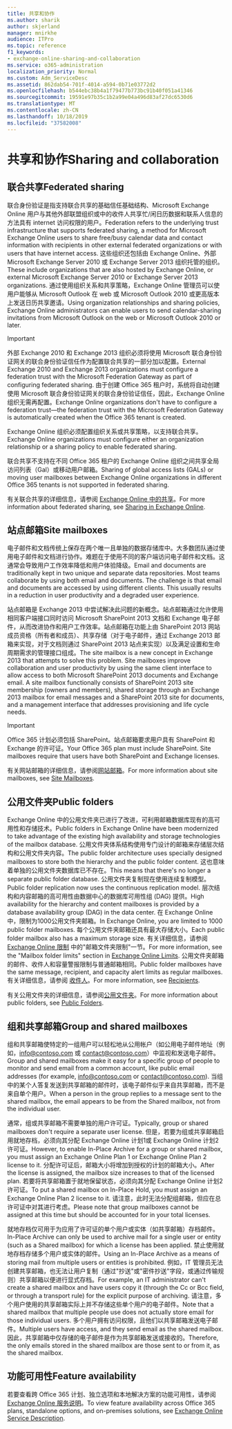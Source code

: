 ```yaml
---
title: 共享和协作
ms.author: sharik
author: skjerland
manager: mnirkhe
audience: ITPro
ms.topic: reference
f1_keywords:
- exchange-online-sharing-and-collaboration
ms.service: o365-administration
localization_priority: Normal
ms.custom: Adm_ServiceDesc
ms.assetid: 862dab54-701f-4014-a594-0b71e03772d2
ms.openlocfilehash: b544ebc38b4a1f79477b773bc91b40f051a41346
ms.sourcegitcommit: 19591e97b35c1b2a99e04a496d83af27dc6530d6
ms.translationtype: MT
ms.contentlocale: zh-CN
ms.lasthandoff: 10/18/2019
ms.locfileid: "37582008"
---
```

# <a name="sharing-and-collaboration"></a><span data-ttu-id="3c740-102">共享和协作</span><span class="sxs-lookup"><span data-stu-id="3c740-102">Sharing and collaboration</span></span>

## <a name="federated-sharing"></a><span data-ttu-id="3c740-103">联合共享</span><span class="sxs-lookup"><span data-stu-id="3c740-103">Federated sharing</span></span>

<span data-ttu-id="3c740-104">联合身份验证是指支持联合共享的基础信任基础结构、Microsoft Exchange Online 用户与其他外部联盟组织或中的收件人共享忙/闲日历数据和联系人信息的方法具有 internet 访问权限的用户。</span><span class="sxs-lookup"><span data-stu-id="3c740-104">Federation refers to the underlying trust infrastructure that supports federated sharing, a method for Microsoft Exchange Online users to share free/busy calendar data and contact information with recipients in other external federated organizations or with users that have internet access.</span></span> <span data-ttu-id="3c740-105">这些组织还包括由 Exchange Online、外部 Microsoft Exchange Server 2010 或 Exchange Server 2013 组织托管的组织。</span><span class="sxs-lookup"><span data-stu-id="3c740-105">These include organizations that are also hosted by Exchange Online, or external Microsoft Exchange Server 2010 or Exchange Server 2013 organizations.</span></span> <span data-ttu-id="3c740-106">通过使用组织关系和共享策略，Exchange Online 管理员可以使用户能够从 Microsoft Outlook 在 web 或 Microsoft Outlook 2010 或更高版本上发送日历共享邀请。</span><span class="sxs-lookup"><span data-stu-id="3c740-106">Using organization relationships and sharing policies, Exchange Online administrators can enable users to send calendar-sharing invitations from Microsoft Outlook on the web or Microsoft Outlook 2010 or later.</span></span>
  
> [!IMPORTANT]
>  <span data-ttu-id="3c740-107">外部 Exchange 2010 和 Exchange 2013 组织必须将使用 Microsoft 联合身份验证网关的联合身份验证信任作为配置联合共享的一部分加以配置。</span><span class="sxs-lookup"><span data-stu-id="3c740-107">External Exchange 2010 and Exchange 2013 organizations must configure a federation trust with the Microsoft Federation Gateway as part of configuring federated sharing.</span></span> <span data-ttu-id="3c740-108">由于创建 Office 365 租户时，系统将自动创建使用 Microsoft 联合身份验证网关的联合身份验证信任，因此，Exchange Online 组织无需再配置。</span><span class="sxs-lookup"><span data-stu-id="3c740-108">Exchange Online organizations don't have to configure a federation trust—the federation trust with the Microsoft Federation Gateway is automatically created when the Office 365 tenant is created.</span></span> 
>
>  <span data-ttu-id="3c740-109">Exchange Online 组织必须配置组织关系或共享策略，以支持联合共享。</span><span class="sxs-lookup"><span data-stu-id="3c740-109">Exchange Online organizations must configure either an organization relationship or a sharing policy to enable federated sharing.</span></span> 
>
>  <span data-ttu-id="3c740-110">联合共享不支持在不同 Office 365 租户的 Exchange Online 组织之间共享全局访问列表（Gal）或移动用户邮箱。</span><span class="sxs-lookup"><span data-stu-id="3c740-110">Sharing of global access lists (GALs) or moving user mailboxes between Exchange Online organizations in different Office 365 tenants is not supported in federated sharing.</span></span> 
  
<span data-ttu-id="3c740-111">有关联合共享的详细信息，请参阅 [Exchange Online 中的共享](https://go.microsoft.com/fwlink/p/?LinkId=271774)。</span><span class="sxs-lookup"><span data-stu-id="3c740-111">For more information about federated sharing, see [Sharing in Exchange Online](https://go.microsoft.com/fwlink/p/?LinkId=271774).</span></span>
  
## <a name="site-mailboxes"></a><span data-ttu-id="3c740-112">站点邮箱</span><span class="sxs-lookup"><span data-stu-id="3c740-112">Site mailboxes</span></span>

<span data-ttu-id="3c740-p103">电子邮件和文档传统上保存在两个唯一且单独的数据存储库中。大多数团队通过使用电子邮件和文档进行协作。难题在于使用不同的客户端访问电子邮件和文档。这通常会导致用户工作效率降低和用户体验降级。</span><span class="sxs-lookup"><span data-stu-id="3c740-p103">Email and documents are traditionally kept in two unique and separate data repositories. Most teams collaborate by using both email and documents. The challenge is that email and documents are accessed by using different clients. This usually results in a reduction in user productivity and a degraded user experience.</span></span>
  
<span data-ttu-id="3c740-p104">站点邮箱是 Exchange 2013 中尝试解决此问题的新概念。站点邮箱通过允许使用相同客户端接口同时访问 Microsoft SharePoint 2013 文档和 Exchange 电子邮件，从而改进协作和用户工作效率。站点邮箱在功能上由 SharePoint 2013 网站成员资格（所有者和成员）、共享存储（对于电子邮件，通过 Exchange 2013 邮箱来实现，对于文档则通过 SharePoint 2013 站点来实现）以及满足设置和生命周期需求的管理接口组成。</span><span class="sxs-lookup"><span data-stu-id="3c740-p104">The site mailbox is a new concept in Exchange 2013 that attempts to solve this problem. Site mailboxes improve collaboration and user productivity by using the same client interface to allow access to both Microsoft SharePoint 2013 documents and Exchange email. A site mailbox functionally consists of SharePoint 2013 site membership (owners and members), shared storage through an Exchange 2013 mailbox for email messages and a SharePoint 2013 site for documents, and a management interface that addresses provisioning and life cycle needs.</span></span>
  
> [!IMPORTANT]
> <span data-ttu-id="3c740-p105">Office 365 计划必须包括 SharePoint。站点邮箱要求用户具有 SharePoint 和 Exchange 的许可证。</span><span class="sxs-lookup"><span data-stu-id="3c740-p105">Your Office 365 plan must include SharePoint. Site mailboxes require that users have both SharePoint and Exchange licenses.</span></span> 
  
<span data-ttu-id="3c740-122">有关网站邮箱的详细信息，请参阅[网站邮箱](https://go.microsoft.com/fwlink/p/?LinkId=271789)。</span><span class="sxs-lookup"><span data-stu-id="3c740-122">For more information about site mailboxes, see [Site Mailboxes](https://go.microsoft.com/fwlink/p/?LinkId=271789).</span></span>
  
## <a name="public-folders"></a><span data-ttu-id="3c740-123">公用文件夹</span><span class="sxs-lookup"><span data-stu-id="3c740-123">Public folders</span></span>

<span data-ttu-id="3c740-124">Exchange Online 中的公用文件夹已进行了改进，可利用邮箱数据库现有的高可用性和存储技术。</span><span class="sxs-lookup"><span data-stu-id="3c740-124">Public folders in Exchange Online have been modernized to take advantage of the existing high availability and storage technologies of the mailbox database.</span></span> <span data-ttu-id="3c740-125">公用文件夹体系结构使用专门设计的邮箱来存储层次结构和公用文件夹内容。</span><span class="sxs-lookup"><span data-stu-id="3c740-125">The public folder architecture uses specially designed mailboxes to store both the hierarchy and the public folder content.</span></span> <span data-ttu-id="3c740-126">这也意味着单独的公用文件夹数据库已不存在。</span><span class="sxs-lookup"><span data-stu-id="3c740-126">This means that there's no longer a separate public folder database.</span></span> <span data-ttu-id="3c740-127">公用文件夹复制现在使用连续复制模型。</span><span class="sxs-lookup"><span data-stu-id="3c740-127">Public folder replication now uses the continuous replication model.</span></span> <span data-ttu-id="3c740-128">层次结构和内容邮箱的高可用性由数据中心的数据库可用性组 (DAG) 提供。</span><span class="sxs-lookup"><span data-stu-id="3c740-128">High availability for the hierarchy and content mailboxes is provided by a database availability group (DAG) in the data center.</span></span> <span data-ttu-id="3c740-129">在 Exchange Online 中，限制为1000公用文件夹邮箱。</span><span class="sxs-lookup"><span data-stu-id="3c740-129">In Exchange Online, you are limited to 1000 public folder mailboxes.</span></span> <span data-ttu-id="3c740-130">每个公用文件夹邮箱还具有最大存储大小。</span><span class="sxs-lookup"><span data-stu-id="3c740-130">Each public folder mailbox also has a maximum storage size.</span></span> <span data-ttu-id="3c740-131">有关详细信息，请参阅 [Exchange Online 限制](exchange-online-limits.md) 中的"邮箱文件夹限制"一节。</span><span class="sxs-lookup"><span data-stu-id="3c740-131">For more information, see the "Mailbox folder limits" section in [Exchange Online Limits](exchange-online-limits.md).</span></span> <span data-ttu-id="3c740-132">公用文件夹邮箱的邮件、收件人和容量警报限制与普通邮箱相同。</span><span class="sxs-lookup"><span data-stu-id="3c740-132">Public folder mailboxes have the same message, recipient, and capacity alert limits as regular mailboxes.</span></span> <span data-ttu-id="3c740-133">有关详细信息，请参阅 [收件人](recipients.md)。</span><span class="sxs-lookup"><span data-stu-id="3c740-133">For more information, see [Recipients](recipients.md).</span></span> 
  
<span data-ttu-id="3c740-134">有关公用文件夹的详细信息，请参阅[公用文件夹](https://go.microsoft.com/fwlink/p/?LinkId=271790)。</span><span class="sxs-lookup"><span data-stu-id="3c740-134">For more information about public folders, see [Public Folders](https://go.microsoft.com/fwlink/p/?LinkId=271790).</span></span>
  
## <a name="group-and-shared-mailboxes"></a><span data-ttu-id="3c740-135">组和共享邮箱</span><span class="sxs-lookup"><span data-stu-id="3c740-135">Group and shared mailboxes</span></span>

<span data-ttu-id="3c740-136">组和共享邮箱使特定的一组用户可以轻松地从公用帐户（如公用电子邮件地址（例如，info@contoso.com 或 contact@contoso.com）中监视和发送电子邮件。</span><span class="sxs-lookup"><span data-stu-id="3c740-136">Group and shared mailboxes make it easy for a specific group of people to monitor and send email from a common account, like public email addresses (for example, info@contoso.com or contact@contoso.com).</span></span> <span data-ttu-id="3c740-137">当组中的某个人答复发送到共享邮箱的邮件时，该电子邮件似乎来自共享邮箱，而不是来自单个用户。</span><span class="sxs-lookup"><span data-stu-id="3c740-137">When a person in the group replies to a message sent to the shared mailbox, the email appears to be from the Shared mailbox, not from the individual user.</span></span>
  
<span data-ttu-id="3c740-138">通常，组或共享邮箱不需要单独的用户许可证。</span><span class="sxs-lookup"><span data-stu-id="3c740-138">Typically, group or shared mailboxes don't require a separate user license.</span></span> <span data-ttu-id="3c740-139">但是，若要为组或共享邮箱启用就地存档，必须向其分配 Exchange Online 计划1或 Exchange Online 计划2许可证。</span><span class="sxs-lookup"><span data-stu-id="3c740-139">However, to enable In-Place Archive for a group or shared mailbox, you must assign an Exchange Online Plan 1 or Exchange Online Plan 2 license to it.</span></span> <span data-ttu-id="3c740-140">分配许可证后，邮箱大小将增加到授权的计划的邮箱大小。</span><span class="sxs-lookup"><span data-stu-id="3c740-140">After the license is assigned, the mailbox size increases to that of the licensed plan.</span></span> <span data-ttu-id="3c740-141">若要将共享邮箱置于就地保留状态，必须向其分配 Exchange Online 计划2许可证。</span><span class="sxs-lookup"><span data-stu-id="3c740-141">To put a shared mailbox on In-Place Hold, you must assign an Exchange Online Plan 2 license to it.</span></span> <span data-ttu-id="3c740-142">请注意，此时无法分配组邮箱，但应在总许可证中对其进行考虑。</span><span class="sxs-lookup"><span data-stu-id="3c740-142">Please note that group mailboxes cannot be assigned at this time but should be accounted for in your total licenses.</span></span>
  
<span data-ttu-id="3c740-143">就地存档仅可用于为应用了许可证的单个用户或实体（如共享邮箱）存档邮件。</span><span class="sxs-lookup"><span data-stu-id="3c740-143">In-Place Archive can only be used to archive mail for a single user or entity (such as a Shared mailbox) for which a license has been applied.</span></span> <span data-ttu-id="3c740-144">禁止使用就地存档存储多个用户或实体的邮件。</span><span class="sxs-lookup"><span data-stu-id="3c740-144">Using an In-Place Archive as a means of storing mail from multiple users or entities is prohibited.</span></span> <span data-ttu-id="3c740-145">例如，IT 管理员无法创建共享邮箱，也无法让用户复制（通过"抄送"或"密件抄送"字段，或通过传输规则）共享邮箱以便进行显式存档。</span><span class="sxs-lookup"><span data-stu-id="3c740-145">For example, an IT administrator can't create a shared mailbox and have users copy it (through the Cc or Bcc field, or through a transport rule) for the explicit purpose of archiving.</span></span> <span data-ttu-id="3c740-146">请注意，多个用户使用的共享邮箱实际上并不存储这些单个用户的电子邮件。</span><span class="sxs-lookup"><span data-stu-id="3c740-146">Note that a shared mailbox that multiple people use does not actually store email for those individual users.</span></span> <span data-ttu-id="3c740-147">多个用户拥有访问权限，且他们以共享邮箱发送电子邮件。</span><span class="sxs-lookup"><span data-stu-id="3c740-147">Multiple users have access, and they send email as the shared mailbox.</span></span> <span data-ttu-id="3c740-148">因此，共享邮箱中仅存储的电子邮件是作为共享邮箱发送或接收的。</span><span class="sxs-lookup"><span data-stu-id="3c740-148">Therefore, the only emails stored in the shared mailbox are those sent to or from it, as the shared mailbox.</span></span>
  
## <a name="feature-availability"></a><span data-ttu-id="3c740-149">功能可用性</span><span class="sxs-lookup"><span data-stu-id="3c740-149">Feature availability</span></span>

<span data-ttu-id="3c740-150">若要查看跨 Office 365 计划、独立选项和本地解决方案的功能可用性，请参阅[Exchange Online 服务说明](exchange-online-service-description.md)。</span><span class="sxs-lookup"><span data-stu-id="3c740-150">To view feature availability across Office 365 plans, standalone options, and on-premises solutions, see [Exchange Online Service Description](exchange-online-service-description.md).</span></span>
  

